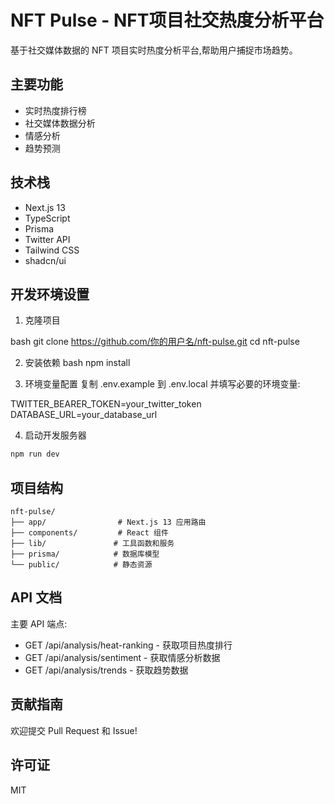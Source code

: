 # NFT Pulse - NFT项目社交热度分析平台

基于社交媒体数据的 NFT 项目实时热度分析平台,帮助用户捕捉市场趋势。

## 主要功能

- 实时热度排行榜
- 社交媒体数据分析
- 情感分析
- 趋势预测

## 技术栈

- Next.js 13
- TypeScript
- Prisma
- Twitter API
- Tailwind CSS
- shadcn/ui

## 开发环境设置

1. 克隆项目

bash
git clone https://github.com/你的用户名/nft-pulse.git
cd nft-pulse

2. 安装依赖
bash
npm install

3. 环境变量配置
复制 .env.example 到 .env.local 并填写必要的环境变量:

TWITTER_BEARER_TOKEN=your_twitter_token
DATABASE_URL=your_database_url

4. 启动开发服务器

```bash
npm run dev
```

## 项目结构

```
nft-pulse/
├── app/                # Next.js 13 应用路由
├── components/         # React 组件
├── lib/               # 工具函数和服务
├── prisma/            # 数据库模型
└── public/            # 静态资源
```

## API 文档

主要 API 端点:
- GET /api/analysis/heat-ranking - 获取项目热度排行
- GET /api/analysis/sentiment - 获取情感分析数据
- GET /api/analysis/trends - 获取趋势数据

## 贡献指南

欢迎提交 Pull Request 和 Issue!

## 许可证

MIT
```






